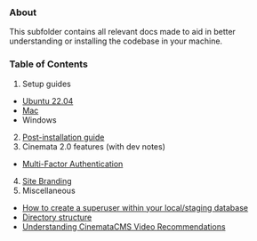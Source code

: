 ### About

This subfolder contains all relevant docs made to aid in better understanding or installing the codebase in your machine.

### Table of Contents

1. Setup guides
  - [Ubuntu 22.04](docs/ubuntu-22.04-setup.md)
  - [Mac](./mac_setup.md)
  - Windows
2. [Post-installation guide](docs/guides/Post-installation-guide.md)
3. Cinemata 2.0 features (with dev notes)
  - [Multi-Factor Authentication](./guides/mfa_authentication.md)
4. [Site Branding](docs/guides/site-branding.md)
5. Miscellaneous
  - [How to create a superuser within your local/staging database](./creating_superuser.md)
  - [Directory structure](./directory.md)
  - [Understanding CinemataCMS Video Recommendations](docs/CinemataCMS-recommendations-algorithms.md)
